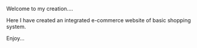 Welcome to my creation....

Here I have created an integrated e-commerce website of basic shopping system.

Enjoy...
